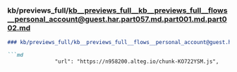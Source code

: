 ### kb/previews_full/kb__previews_full__kb__previews_full__flows__personal_account@guest.har.part057.md.part001.md.part002.md

```md
### kb/previews_full/kb__previews_full__flows__personal_account@guest.har.part057.md.part001.md (part 002)

```md
               "url": "https://n958200.alteg.io/chunk-KO722YSM.js",
                
```

```

```
